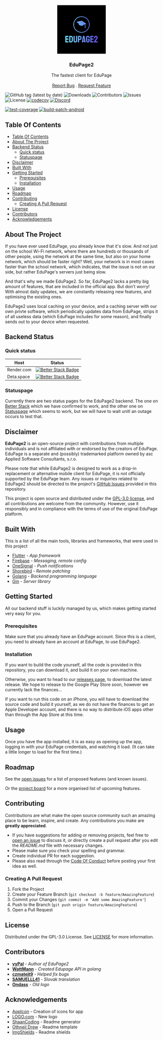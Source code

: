<br/>
<p align="center">
  <a href="https://github.com/DislikesSchool/EduPage2">
    <img src="https://raw.githubusercontent.com/DislikesSchool/EduPage2/master/assets/EduPage2/png/logo-512px.png" alt="Logo" width="160" height="160">
  </a>
  <h3 align="center">EduPage2</h3>

  <p align="center">
    The fastest client for EduPage
    <br/>
    <br/>
    <a href="https://github.com/DislikesSchool/EduPage2/issues">Report Bug</a>
    .
    <a href="https://github.com/DislikesSchool/EduPage2/issues">Request Feature</a>
  </p>
</p>

![GitHub tag (latest by date)](https://img.shields.io/github/v/tag/dislikesschool/edupage2) ![Downloads](https://img.shields.io/github/downloads/DislikesSchool/EduPage2/total) ![Contributors](https://img.shields.io/github/contributors/DislikesSchool/EduPage2?color=dark-green) ![Issues](https://img.shields.io/github/issues/DislikesSchool/EduPage2) ![License](https://img.shields.io/github/license/DislikesSchool/EduPage2) [![codecov](https://codecov.io/github/DislikesSchool/EduPage2/branch/master/graph/badge.svg?token=HKP9WFL0LN)](https://codecov.io/github/DislikesSchool/EduPage2)
[![Discord](https://discordapp.com/api/guilds/1143488418840584224/widget.png?style=banner2)](https://discord.gg/xy5nqWa2kQ)

[![test-coverage](https://github.com/DislikesSchool/EduPage2/actions/workflows/test-coverage.yml/badge.svg)](https://github.com/DislikesSchool/EduPage2/actions/workflows/test-coverage.yml)
[![build-patch-android](https://github.com/DislikesSchool/EduPage2/actions/workflows/build-patch.yml/badge.svg)](https://github.com/DislikesSchool/EduPage2/actions/workflows/build-patch.yml)

## Table Of Contents

- [Table Of Contents](#table-of-contents)
- [About The Project](#about-the-project)
- [Backend Status](#backend-status)
  - [Quick status](#quick-status)
  - [Statuspage](#statuspage)
- [Disclaimer](#disclaimer)
- [Built With](#built-with)
- [Getting Started](#getting-started)
  - [Prerequisites](#prerequisites)
  - [Installation](#installation)
- [Usage](#usage)
- [Roadmap](#roadmap)
- [Contributing](#contributing)
  - [Creating A Pull Request](#creating-a-pull-request)
- [License](#license)
- [Contributors](#contributors)
- [Acknowledgements](#acknowledgements)

## About The Project

If you have ever used EduPage, you already know that it's slow. And not just on the school Wi-Fi network, where there are hundreds or thousands of other people, using the network at the same time, but also on your home network, which should be faster right? Well, your network is in most cases faster than the school network, which indicates, that the issue is not on our side, but rather EduPage's servers just being slow.

And that's why we made EduPage2. So far, EduPage2 lacks a pretty big amount of features, that are included in the official app. But don't worry! With almost daily updates, we are constantly releasing new features, and optimising the existing ones.

EduPage2 uses local caching on your device, and a caching server with our own privte software, which periodically updates data from EduPage, strips it of all useless data (which EduPage includes for some reason), and finally sends out to your device when requested.

## Backend Status

### Quick status

| Host       | Status                                                                                                                                             |
| ---------- | -------------------------------------------------------------------------------------------------------------------------------------------------- |
| Render.com | [![Better Stack Badge](https://uptime.betterstack.com/status-badges/v1/monitor/w8hv.svg)](https://uptime.betterstack.com/?utm_source=status_badge) |
| Deta.space | [![Better Stack Badge](https://uptime.betterstack.com/status-badges/v1/monitor/wt8i.svg)](https://uptime.betterstack.com/?utm_source=status_badge) |

### Statuspage

Currently there are two status pages for the EduPage2 backend. The one on [Better Stack](https://ep2.betteruptime.com/) which we have confirmed to work, and the other one on [Statuspage](https://edupage2.statuspage.io/) which seems to work, but we will have to wait unitl an outage occurs to test that.

## Disclaimer

**EduPage2** is an open-source project with contributions from multiple individuals and is not affiliated with or endorsed by the creators of EduPage. EduPage is a separate and (possibly) trademarked platform owned by asc Applied Software Consultants, s.r.o.

Please note that while EduPage2 is designed to work as a drop-in replacement or alternative mobile client for EduPage, it is not officially supported by the EduPage team. Any issues or inquiries related to EduPage2 should be directed to the project's [GitHub Issues](https://github.com/DislikesSchool/EduPage2/issues) provided in this repository.

This project is open source and distributed under the [GPL-3.0 license](https://choosealicense.com/licenses/gpl-3.0/), and all contributions are welcome from the community. However, use it responsibly and in compliance with the terms of use of the original EduPage platform.

## Built With

This is a list of all the main tools, libraries and frameworks, that were used in this project

- [Flutter](https://flutter.dev/) - _App framework_
- [Firebase](https://firebase.google.com/) - _Messaging, remote config_
- [OneSignal](https://onesignal.com/) - _Push notifications_
- [Shorebird](https://shorebird.dev/) - _Remote patching_
- [Golang](https://go.dev/) - _Backend programming language_
- [Gin](https://gin-gonic.com/) - _Server library_

## Getting Started

All our backend stuff is luckily managed by us, which makes getting started very easy for you.

### Prerequisites

Make sure that you already have an EduPage account. Since this is a client, you need to already have an account at EduPage, to use EduPage2.

### Installation

If you want to build the code yourself, all the code is provided in this repository, you can download it, and build it on your own machine.

Otherwise, you want to head to our [releases page](https://github.com/DislikesSchool/EduPage2/releases), to download the latest release. We hope to release to the Google Play Store soon, however we currently lack the finances...

If you want to run this code on an iPhone, you will have to download the source code and build it yourself, as we do not have the finances to get an Apple Developer account, and there is no way to distribute iOS apps other than through the App Store at this time.

## Usage

Once you have the app installed, it is as easy as opening up the app, logging in with your EduPage credentials, and watching it load. (It can take a little longer to load for the first time.)

## Roadmap

See the [open issues](https://github.com/DislikesSchool/EduPage2/issues) for a list of proposed features (and known issues).

Or the [project board](https://github.com/orgs/DislikesSchool/projects/1/views/2) for a more organised list of upcoming features.

## Contributing

Contributions are what make the open source community such an amazing place to be learn, inspire, and create. Any contributions you make are **greatly appreciated**.

- If you have suggestions for adding or removing projects, feel free to [open an issue](https://github.com/DislikesSchool/EduPage2/issues/new) to discuss it, or directly create a pull request after you edit the _README.md_ file with necessary changes.
- Please make sure you check your spelling and grammar.
- Create individual PR for each suggestion.
- Please also read through the [Code Of Conduct](https://github.com/DislikesSchool/EduPage2/blob/master/CODE_OF_CONDUCT) before posting your first idea as well.

### Creating A Pull Request

1. Fork the Project
2. Create your Feature Branch (`git checkout -b feature/AmazingFeature`)
3. Commit your Changes (`git commit -m 'Add some AmazingFeature'`)
4. Push to the Branch (`git push origin feature/AmazingFeature`)
5. Open a Pull Request

## License

Distributed under the GPL-3.0 License. See [LICENSE](https://github.com/DislikesSchool/EduPage2/blob/master/LICENSE) for more information.

## Contributors

- **[vyPal](https://github.com/vyPal)** - _Author of EduPage2_
- **[WattMann](https://github.com/WattMann)** - _Created Edupage API in golang_
- **[czmatejt9](https://github.com/czmatejt9)** - _Helped fix bugs_
- **[SAMUELLL41](https://github.com/SAMUELLL41)** - _Slovak translation_
- **[Ondass](https://www.instagram.com/ondras150/)** - _Old logo_

## Acknowledgements

- [AppIcon](https://www.appicon.co/) - Creation of icons for app
- [LOGO.com](https://logo.com/) - New logo
- [ShaanCoding](https://github.com/ShaanCoding/) - Readme generator
- [Othneil Drew](https://github.com/othneildrew/Best-README-Template) - Readme template
- [ImgShields](https://shields.io/) - Readme shields
